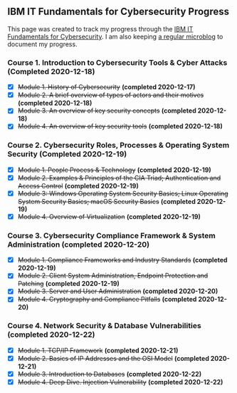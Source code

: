 IBM IT Fundamentals for Cybersecurity Progress
---
This page was created to track my progress through the [IBM IT Fundamentals for Cybersecurity](https://www.ibm.com/training/badge/aa8b45a3-df14-4874-87bc-5b8c1276407e). I am also keeping [a regular microblog](/it-fundamentals-for-cybersecurity) to document my progress.

### Course 1. Introduction to Cybersecurity Tools & Cyber Attacks (Completed 2020-12-18) ###
- [x] ~~Module 1. History of Cybersecurity~~ **(completed 2020-12-17)**
- [x] ~~Module 2. A brief overview of types of actors and their motives~~ **(completed 2020-12-18)**
- [x] ~~Module 3. An overview of key security concepts~~ **(completed 2020-12-18)**
- [x] ~~Module 4. An overview of key security tools~~ **(completed 2020-12-18)**

### Course 2. Cybersecurity Roles, Processes & Operating System Security  (Completed 2020-12-19) ###
- [x] ~~Module 1. People Process & Technology~~ **(completed 2020-12-19)**
- [x] ~~Module 2. Examples & Principles of the CIA Triad; Authentication and Access Control~~ **(completed 2020-12-19)**
- [x] ~~Module 3: Windows Operating System Security Basics; Linux Operating System Security Basics; macOS Security Basics~~ **(completed 2020-12-19)**
- [x] ~~Module 4. Overview of Virtualization~~ **(completed 2020-12-19)**

### Course 3. Cybersecurity Compliance Framework & System Administration (completed 2020-12-20) ###
- [x] ~~Module 1. Compliance Frameworks and Industry Standards~~ **(completed 2020-12-19)**
- [x] ~~Module 2. Client System Administration, Endpoint Protection and Patching~~ **(completed 2020-12-19)**
- [x] ~~Module 3. Server and User Administration~~ **(completed 2020-12-20)**
- [x] ~~Module 4. Cryptography and Compliance Pitfalls~~ **(completed 2020-12-20)**

### Course 4. Network Security & Database Vulnerabilities (completed 2020-12-22) ###
- [x] ~~Module 1. TCP/IP Framework~~ **(completed 2020-12-21)**
- [x] ~~Module 2. Basics of IP Addresses and the OSI Model~~ **(completed 2020-12-21)**
- [x] ~~Module 3. Introduction to Databases~~ **(completed 2020-12-22)**
- [x] ~~Module 4. Deep Dive. Injection Vulnerability~~ **(completed 2020-12-22)**
